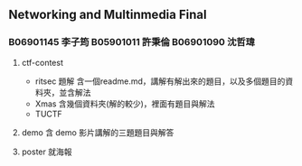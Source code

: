 ## Networking and Multinmedia Final
### B06901145 李子筠 B05901011 許秉倫 B06901090 沈哲瑋

1. ctf-contest
    - ritsec 題解
        含一個readme.md，講解有解出來的題目，以及多個題目的資料夾，並含解法
    - Xmas
        含幾個資料夾(解的較少)，裡面有題目與解法
    - TUCTF

2. demo
    含 demo 影片講解的三題題目與解答
3. poster
    就海報    